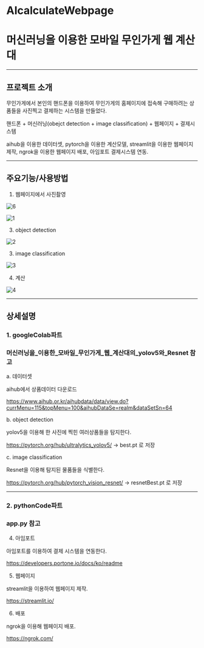 # AIcalculateWebpage
# 머신러닝을 이용한 모바일 무인가게 웹 계산대 

______________
## 프로젝트 소개

무인가게에서 본인의 핸드폰을 이용하여 무인가게의 홈페이지에 접속해 구매하려는 상품들을 사진찍고 결제하는 시스템을 만들었다.

핸드폰 + 머신러닝(obejct detection + image classification) + 웹페이지 + 결제시스템


aihub을 이용한 데이터셋, pytorch을 이용한 계산모델, streamlit을 이용한 웹페이지 제작, ngrok을 이용한 웹페이지 배포, 아임포트 결제시스템 연동.
__________________

## 주요기능/사용방법 

1. 웹페이지에서 사진촬영


![6](https://github.com/choiwonsun98/AIcalculateWebpage/assets/147475996/f35dd60f-200a-497b-8826-9c8f67da7e24)


![1](https://github.com/choiwonsun98/AIcalculateWebpage/assets/147475996/a39d45d8-1d6c-4106-8e49-c88382bc85bf)



3. object detection

![2](https://github.com/choiwonsun98/AIcalculateWebpage/assets/147475996/6fb8bca0-9251-4cca-bf77-f5175ee27fdf)


3. image classification

![3](https://github.com/choiwonsun98/AIcalculateWebpage/assets/147475996/32555bca-58c2-49c4-bb77-db372e6af441)


4. 계산

![4](https://github.com/choiwonsun98/AIcalculateWebpage/assets/147475996/1123a7bf-1fa0-4552-9b12-1547ffffda43)
____________________________

## 상세설명

### 1. googleColab파트
### 머신러닝을_이용한_모바일_무인가게_웹_계산대의_yolov5와_Resnet 참고


a. 데이터셋 


  aihub에서 상품데이터 다운로드 

  https://www.aihub.or.kr/aihubdata/data/view.do?currMenu=115&topMenu=100&aihubDataSe=realm&dataSetSn=64


b. object detection

  yolov5을 이용해 한 사진에 찍힌 여러상품들을 탐지한다.

  
  https://pytorch.org/hub/ultralytics_yolov5/
  -> best.pt 로 저장

  
c. image classification


  Resnet을 이용해 탐지된 물품들을 식별한다.

  https://pytorch.org/hub/pytorch_vision_resnet/
  -> resnetBest.pt 로 저장

________________________________________
### 2. pythonCode파트
### app.py 참고


4. 아임포트

아임포트를 이용하여 결제 시스템을 연동한다.


https://developers.portone.io/docs/ko/readme

5. 웹페이지

streamlit을 이용하여 웹페이지 제작.

https://streamlit.io/


6. 배포

ngrok을 이용해 웹페이지 배포.

https://ngrok.com/
